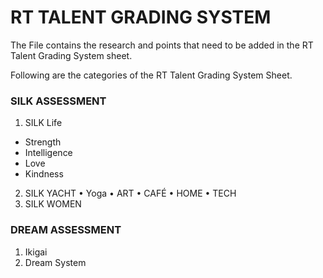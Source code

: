 # RT TALENT GRADING SYSTEM 
The File contains the research and points that need to  be added in the RT Talent Grading System sheet.

Following are the categories of the RT Talent Grading System Sheet. 
### SILK ASSESSMENT
1. SILK Life
 * Strength
 * Intelligence
 * Love
 * Kindness
2. SILK YACHT
	• Yoga
	• ART
	• CAFÉ
	• HOME
	• TECH
3. SILK WOMEN

### DREAM ASSESSMENT
1. Ikigai
2. Dream System
         
